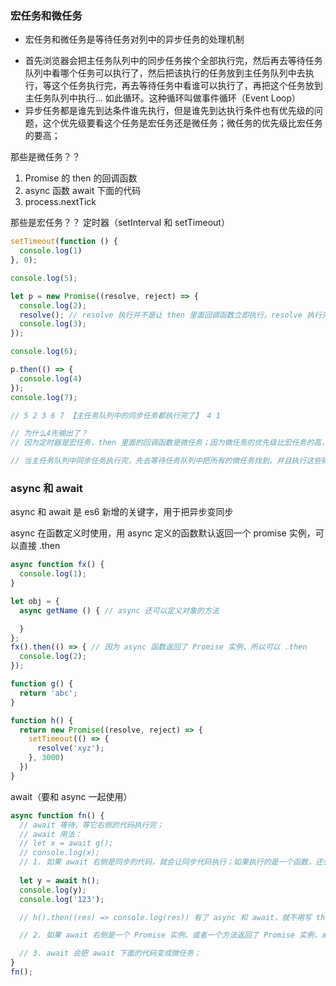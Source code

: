 ### 宏任务和微任务

+ 宏任务和微任务是等待任务对列中的异步任务的处理机制

- 首先浏览器会把主任务队列中的同步任务挨个全部执行完，然后再去等待任务队列中看哪个任务可以执行了，然后把该执行的任务放到主任务队列中去执行，等这个任务执行完，再去等待任务中看谁可以执行了，再把这个任务放到主任务队列中执行... 如此循环。这种循环叫做事件循环（Event Loop）
- 异步任务都是谁先到达条件谁先执行，但是谁先到达执行条件也有优先级的问题，这个优先级要看这个任务是宏任务还是微任务；微任务的优先级比宏任务的要高；

那些是微任务？？

1. Promise 的 then 的回调函数
2. async 函数 await 下面的代码
3. process.nextTick

那些是宏任务？？
定时器（setInterval 和 setTimeout）

```javascript
setTimeout(function () {
  console.log(1)
}, 0);

console.log(5);

let p = new Promise((resolve, reject) => {
  console.log(2);
  resolve(); // resolve 执行并不是让 then 里面回调函数立即执行，resolve 执行只是告诉 then 的回调函数到达执行条件了；而 then 里面的回调函数异步执行的，需要等着所有的同步任务执行结束才能执行它；
  console.log(3);
});

console.log(6);

p.then(() => {
  console.log(4)
});
console.log(7);

// 5 2 3 6 7 【主任务队列中的同步任务都执行完了】 4 1

// 为什么4先输出了？
// 因为定时器是宏任务，then 里面的回调函数是微任务；因为微任务的优先级比宏任务的高，所以微任务先执行；所以先输出4

// 当主任务队列中同步任务执行完，先去等待任务队列中把所有的微任务找到，并且执行这些微任务执行完；等微任务执行完，再去把宏任务找出来并且执行；

```

### async 和 await

async 和 await 是 es6 新增的关键字，用于把异步变同步

async 在函数定义时使用，用 async 定义的函数默认返回一个 promise 实例，可以直接 .then

```javascript
async function fx() {
  console.log(1);
}

let obj = {
  async getName () { // async 还可以定义对象的方法

  }
};
fx().then(() => { // 因为 async 函数返回了 Promise 实例，所以可以 .then
  console.log(2);
});

function g() {
  return 'abc';
}

function h() {
  return new Promise((resolve, reject) => {
    setTimeout(() => {
      resolve('xyz');
    }, 3000)
  })
}
```

await（要和 async 一起使用）

```javascript
async function fn() {
  // await 等待，等它右侧的代码执行完；
  // await 用法：
  // let x = await g();
  // console.log(x);
  // 1. 如果 await 右侧是同步的代码，就会让同步代码执行；如果执行的是一个函数，还会把函数的返回值给到 await 左边的变量；
  
  let y = await h();
  console.log(y);
  console.log('123');

  // h().then((res) => console.log(res)) 有了 async 和 await，就不用写 then了；因为 await 可以取得 promise resolve 时传入的值

  // 2. 如果 await 右侧是一个 Promise 实例，或者一个方法返回了 Promise 实例，await 会等着 Promise 的实例 resolve，并且在实例 resolve 之前，await 后面的代码不执行；并且还会拿到 Promise 在 resolve 时传入的值，并且赋值给等号左侧变量；

  // 3. await 会把 await 下面的代码变成微任务；
}
fn();
```